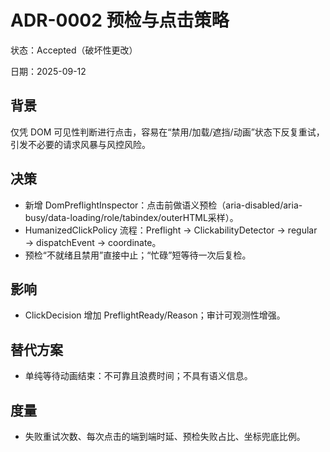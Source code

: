 # ADR-0002 预检与点击策略

状态：Accepted（破坏性更改）

日期：2025-09-12

## 背景
仅凭 DOM 可见性判断进行点击，容易在“禁用/加载/遮挡/动画”状态下反复重试，引发不必要的请求风暴与风控风险。

## 决策
- 新增 DomPreflightInspector：点击前做语义预检（aria-disabled/aria-busy/data-loading/role/tabindex/outerHTML采样）。
- HumanizedClickPolicy 流程：Preflight → ClickabilityDetector → regular → dispatchEvent → coordinate。
- 预检“不就绪且禁用”直接中止；“忙碌”短等待一次后复检。

## 影响
- ClickDecision 增加 PreflightReady/Reason；审计可观测性增强。

## 替代方案
- 单纯等待动画结束：不可靠且浪费时间；不具有语义信息。

## 度量
- 失败重试次数、每次点击的端到端时延、预检失败占比、坐标兜底比例。

